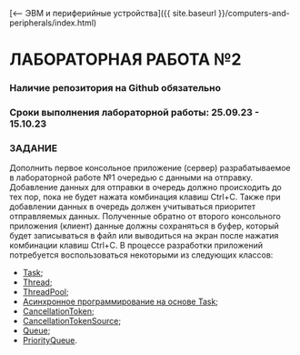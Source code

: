 [⟵ ЭВМ и периферийные устройства]({{ site.baseurl }}/computers-and-peripherals/index.html)

# **ЛАБОРАТОРНАЯ РАБОТА №2**

### **Наличие репозитория на Github обязательно**

### **Сроки выполнения лабораторной работы: 25.09.23 - 15.10.23**

### **ЗАДАНИЕ**

Дополнить первое консольное приложение (сервер) разрабатываемое в лабораторной работе №1 очередью с данными на отправку. Добавление данных для отправки в очередь должно происходить до тех пор, пока не будет нажата комбинация клавиш Ctrl+C. Также при добавлении данных в очередь должен учитываться приоритет отправляемых данных. Полученные обратно от второго консольного приложения (клиент) данные должны сохраняться в буфер, который будет записываться в файл или выводиться на экран после нажатия комбинации клавиш Ctrl+C. В процессе разработки приложений потребуется воспользоваться некоторыми из следующих классов:
* [Task](https://learn.microsoft.com/ru-ru/dotnet/api/system.threading.tasks.task?view=net-7.0);
* [Thread](https://learn.microsoft.com/ru-ru/dotnet/api/system.threading.thread?view=net-7.0);
* [ThreadPool](https://learn.microsoft.com/ru-ru/dotnet/api/system.threading.threadpool?view=net-7.0);
* [Асинхронное программирование на основе Task](https://learn.microsoft.com/ru-ru/dotnet/standard/parallel-programming/task-based-asynchronous-programming);
* [CancellationToken](https://learn.microsoft.com/ru-ru/dotnet/api/system.threading.cancellationtoken?view=net-7.0);
* [CancellationTokenSource](https://learn.microsoft.com/ru-ru/dotnet/api/system.threading.cancellationtokensource?view=net-7.0);
* [Queue](https://learn.microsoft.com/ru-ru/dotnet/api/system.collections.generic.queue-1?view=net-7.0);
* [PriorityQueue](https://learn.microsoft.com/en-us/dotnet/api/system.collections.generic.priorityqueue-2?view=net-7.0).
